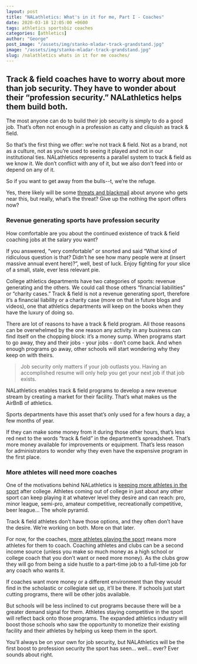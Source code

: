 ```yaml
---
layout: post
title: "NALathletics: What's in it for me, Part I - Coaches"
date: 2020-03-18 12:05:00 +0600
tags: athletics sportsbiz coaches
categories: [athletics]
author: "George"
post_image: "/assets/img/stanko-mladar-track-grandstand.jpg"
image: "/assets/img/stanko-mladar-track-grandstand.jpg"
slug: /nalathletics whats in it for me coaches/
---
```

<h2>Track & field coaches have to worry about more than job security. They have to wonder about their “profession security.” NALathletics helps them build both.</h2>

The most anyone can do to build their job security is simply to do a good job. That’s often not enough in a profession as catty and cliquish as track & field. 

So that’s the first thing we offer: we’re not track & field. Not as a brand, not as a culture, not as you’re used to seeing it played and not in our institutional ties. NALathletics represents a parallel system to track & field as we know it. We don’t conflict with any of it, but we also don’t feed into or depend on any of it. 

So if you want to get away from the bulls--t, we’re the refuge. 

Yes, there likely will be some <a href="https://www.bbc.com/sport/swimming/46878438">threats and blackmail</a> about anyone who gets near this, but really, what’s the threat? Give up the nothing the sport offers now?

<h3>Revenue generating sports have profession security</h3>

How comfortable are you about the continued existence of track & field coaching jobs at the salary you want?

If you answered, “very comfortable” or snorted and said “What kind of ridiculous question is that? Didn’t he see how many people were at (insert massive annual event here)?”, well, best of luck. Enjoy fighting for your slice of a small, stale, ever less relevant pie. 

College athletics departments have two categories of sports: revenue generating and the others. We could call those others “financial liabilities” or “charity cases.” Track & field is not a revenue generating sport, therefore it’s a financial liability or a charity case (more on that in future blogs and videos), one that athletics departments will keep on the books when they have the luxury of doing so. 

There are lot of reasons to have a track & field program. All those reasons can be overwhelmed by the one reason any activity in any business can find itself on the chopping block: it’s a money sump. When programs start to go away, they and their jobs - your jobs - don’t come back. And when enough programs go away, other schools will start wondering why they keep on with theirs.

<blockquote class="blockquote-single-quote"><p>Job security only matters if your job outlasts you. Having an accomplished resume will only help you get your next job if that job exists.</p></blockquote>

NALathletics enables track & field programs to develop a new revenue stream by creating a market for their facility. That’s what makes us the AirBnB of athletics. 

Sports departments have this asset that’s only used for a few hours a day, a few months of year. 

If they can make some money from it during those other hours, that’s less red next to the words “track & field” in the department’s spreadsheet. That’s more money available for improvements or equipment. That’s less reason for administrators to wonder why they even have the expensive program in the first place.

<h3>More athletes will need more coaches</h3>

One of the motivations behind NALathletics is <a href="http://nalathletics.com/blog/2020/03/18/whats-in-it-for-me-athletes">keeping more athletes in the sport</a> after college. Athletes coming out of college in just about any other sport can keep playing it at whatever level they desire and can reach: pro, minor league, semi-pro, amateur competitive, recreationally competitive, beer league… The whole pyramid. 

Track & field athletes don’t have those options, and they often don’t have the desire. We’re working on both. More on that later.

For now, for the coaches, <a href="http://nalathletics.com/blog/2020/03/18/airbnb-athletics-who-needs-it">more athletes playing the sport</a> means more athletes for them to coach. Coaching athletes and clubs can be a second income source (unless you make so much money as a high school or college coach that you don’t want or need more money). As the clubs grow they will go from being a side hustle to a part-time job to a full-time job for any coach who wants it. 

If coaches want more money or a different environment than they would find in the scholastic or collegiate set up, it’ll be there. If schools just start cutting programs, there will be other jobs available.

But schools will be less inclined to cut programs because there will be a greater demand signal for them. Athletes staying competitive in the sport will reflect back onto those programs. The expanded athletics industry will boost those schools who saw the opportunity to monetize their existing facility and their athletes by helping us keep them in the sport. 

You’ll always be on your own for job security, but NALAthletics will be the first boost to profession security the sport has seen… well… ever? Ever sounds about right.

